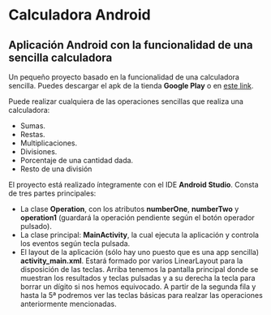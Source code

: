 <h1>Calculadora Android</h1>
<h2>Aplicación Android con la funcionalidad de una sencilla calculadora</h2>

<p>Un pequeño proyecto basado en la funcionalidad de una calculadora sencilla. Puedes descargar el apk de la tienda <b>Google Play</b> o en <a target="_blank" href="https://play.google.com/store/apps/details?id=com.mapasgoogle.javi.calculator">este link</a>.</p>
<p>Puede realizar cualquiera de las operaciones sencillas que realiza una calculadora: </p>
<ul>
  <li>Sumas.</li>
  <li>Restas.</li>
  <li>Multiplicaciones.</li>
  <li>Divisiones.</li>
  <li>Porcentaje de una cantidad dada.</li>
  <li>Resto de una división</li>
</ul>

<p>El proyecto está realizado íntegramente con el IDE <b>Android Studio</b>. Consta de tres partes principales: </p>
<ul>
  <li>La clase <b>Operation</b>, con los atributos <b>numberOne</b>, <b>numberTwo</b> y <b>operation1</b> (guardará la operación pendiente según el botón operador pulsado).</li>
  <li>La clase principal: <b>MainActivity</b>, la cual ejecuta la aplicación y controla los eventos según tecla pulsada.</li>
  <li>El layout de la aplicación (sólo hay uno puesto que es una app sencilla) <b>activity_main.xml</b>. Estará formado por varios LinearLayout para la disposición de las teclas. Arriba tenemos la pantalla principal donde se muestran los resultados y teclas pulsadas y a su derecha la tecla para borrar un dígito si nos hemos equivocado. A partir de la segunda fila y hasta la 5ª podremos ver las teclas básicas para realzar las operaciones anteriormente mencionadas.</li>
</ul>

